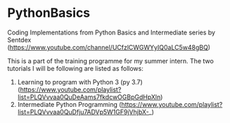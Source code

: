 # PythonBasics
Coding Implementations from Python Basics and Intermediate series by Sentdex (https://www.youtube.com/channel/UCfzlCWGWYyIQ0aLC5w48gBQ)

This is a part of the training programme for my summer intern.
The two tutorials I will be following are listed as follows:
1. Learning to program with Python 3 (py 3.7)
  (https://www.youtube.com/playlist?list=PLQVvvaa0QuDeAams7fkdcwOGBpGdHpXln)
2. Intermediate Python Programming
  (https://www.youtube.com/playlist?list=PLQVvvaa0QuDfju7ADVp5W1GF9jVhjbX-_)
